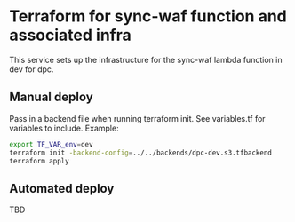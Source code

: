 # Terraform for sync-waf function and associated infra

This service sets up the infrastructure for the sync-waf lambda function in dev for dpc.

## Manual deploy

Pass in a backend file when running terraform init. See variables.tf for variables to include. Example:

```bash
export TF_VAR_env=dev
terraform init -backend-config=../../backends/dpc-dev.s3.tfbackend
terraform apply
```

## Automated deploy

TBD
